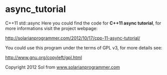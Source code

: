 async_tutorial
==============

C++11 std::async
Here you could find the code for **C++11 async tutorial**, for more informations visit the project webpage:

http://solarianprogrammer.com/2012/10/17/cpp-11-async-tutorial/

You could use this program under the terms of GPL v3, for more details see:

http://www.gnu.org/copyleft/gpl.html

Copyright 2012 Sol from www.solarianprogrammer.com

